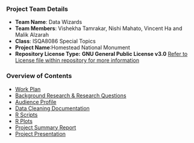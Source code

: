 ### Project Team Details
* **Team Name**: Data Wizards
* **Team Members**: Vishekha Tamrakar, Nishi Mahato, Vincent Ha and Malik Alzarah
* **Class**: ISQA8086 Special Topics
* **Project Name**:Homestead National Monument
* **Repository License Type:** **GNU General Public License v3.0** [Refer to License file within repository for more information](https://github.com/datawizard8086/DW8086/blob/master/LICENSE)

### **Overview of Contents**
* [Work Plan](https://github.com/datawizard8086/DW8086/blob/master/Data%20Wizard's%20Work%20Plan.md)
* [Background Research & Research Questions](https://github.com/datawizard8086/DW8086/blob/master/Background%20Research/Background%20Research%20and%20RQs.md)
* [Audience Profile](https://github.com/datawizard8086/DW8086/blob/master/Audience%20Profile/AudienceProfile.md)
* [Data Cleaning Documentation](https://github.com/datawizard8086/DW8086/blob/master/Data%20Cleaning%20Task/DataWizardDataCleaning.Rmd)
* [R Scripts](https://github.com/datawizard8086/DW8086/tree/master/R%20Scripts)
* [R Plots](https://github.com/datawizard8086/DW8086/tree/master/R%20plots)
* [Project Summary Report](https://github.com/datawizard8086/DW8086/tree/master/Git%20Package/Project%20Summary%20Report)
* [Project Presentation](https://github.com/datawizard8086/DW8086/blob/master/Git%20Package/Project%20Presentation/Team%202%20-%20Data%20Wizard-Final%20Presentation%20.pdf)

